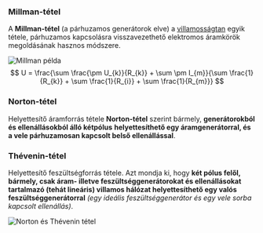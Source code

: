 ### Millman-tétel

A **Millman-tétel** (a párhuzamos generátorok elve) a [villamosságtan](https://hu.wikipedia.org/wiki/Villamoss%C3%A1gtan "Villamosságtan") egyik tétele, párhuzamos kapcsolásra visszavezethető elektromos áramkörök megoldásának hasznos módszere.

![Millman példa](Millman-pelda.png)
$$
U = \frac{\sum \frac{\pm U_{k}}{R_{k}} + \sum \pm I_{m}}{\sum \frac{1}{R_{k}} + \sum \frac{1}{R_{i}} + \sum \frac{1}{R_{m}}}
$$

### Norton-tétel
Helyettesítő áramforrás tétele
**Norton-tétel** szerint bármely, **generátorokból és ellenállásokból álló kétpólus** **helyettesíthető egy áramgenerátorral, és a vele párhuzamosan kapcsolt belső ellenállással**.

### Thévenin-tétel
Helyettesítő feszültségforrás tétele.
Azt mondja ki, hogy **két pólus felől, bármely, csak áram- illetve feszültséggenerátorokat és ellenállásokat tartalmazó (tehát lineáris) villamos hálózat helyettesíthető egy valós feszültséggenerátorral** _(egy ideális feszültséggenerátor és egy vele sorba kapcsolt ellenállás)_.


![Norton és Thévenin tétel](TTesNT.jpg)